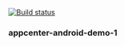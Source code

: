 [![Build status](https://build.appcenter.ms/v0.1/apps/5b19d022-e6c7-470a-a874-14b10b0412f3/branches/dev/badge)](https://appcenter.ms)
### appcenter-android-demo-1
